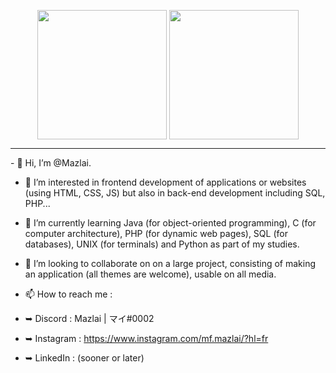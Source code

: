 
<!--p align="center">
<img height="180em" src="https://github-readme-stats.vercel.app/api?username=mazlai&show_icons=true&theme=radical" align = "center"/>
<img height="180em" src="https://github-readme-stats.vercel.app/api/top-langs?username=mazlai&show_icons=true&locale=en&layout=compact&theme=radical" align = "center"/>
</p-->

<p align="center">
 <img height="207em" src="https://github-readme-stats-taupe-pi.vercel.app/api/top-langs/? username=mazlai&layout=compact&langs_count=10&hide_border=1&theme=radical" align = "center"/>
 <img height="207em" src="https://github-readme-stats-taupe-pi.vercel.app/api?username=mazlai&show_icons=true&count_private=true&line_height=28&hide_border=1&include_all_commits=true&theme=radical" align = "center"/>
</p>

<hr>

<p align="start">
 - 👋 Hi, I’m @Mazlai.

 - 👀 I’m interested in frontend development of applications or websites (using HTML, CSS, JS) but also in back-end development including SQL, PHP...

 - 🌱 I’m currently learning Java (for object-oriented programming), C (for computer architecture), PHP (for dynamic web pages), SQL (for databases), UNIX (for     terminals) and Python as part of my studies.
 
- 💞️ I’m looking to collaborate on on a large project, consisting of making an application (all themes are welcome), usable on all media.

- 📫 How to reach me : 
- ➥ Discord : Mazlai | マイ#0002
- ➥ Instagram : https://www.instagram.com/mf.mazlai/?hl=fr 
- ➥ LinkedIn : (sooner or later)

</p>

<!---
Mazlai/Mazlai is a ✨ special ✨ repository because its `README.md` (this file) appears on your GitHub profile.
You can click the Preview link to take a look at your changes.
--->
